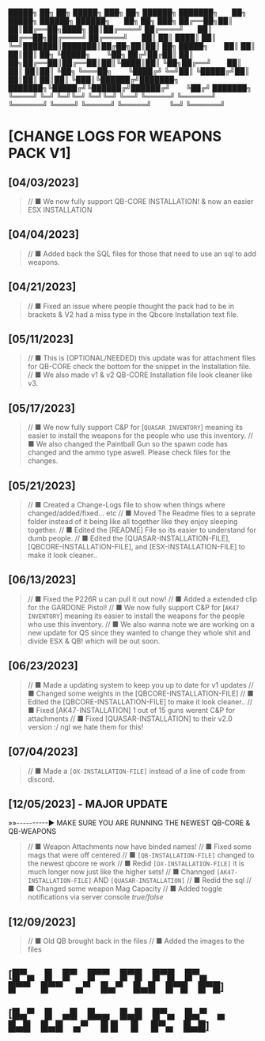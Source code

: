 
 █████╗ ██╗  ██╗ █████╗ ███╗  ██╗ ██████╗ ███████╗  ██╗      █████╗  ██████╗  ██████╗  ██╗   ██╗  ███╗
██╔══██╗██║  ██║██╔══██╗████╗ ██║██╔════╝ ██╔════╝  ██║     ██╔══██╗██╔════╝ ██╔════╝  ██║   ██║ ████║
██║  ╚═╝███████║███████║██╔██╗██║██║  ██╗ █████╗    ██║     ██║  ██║██║  ██╗ ╚█████╗   ╚██╗ ██╔╝██╔██║
██║  ██╗██╔══██║██╔══██║██║╚████║██║  ╚██╗██╔══╝    ██║     ██║  ██║██║  ╚██╗ ╚═══██╗   ╚████╔╝ ╚═╝██║
╚█████╔╝██║  ██║██║  ██║██║ ╚███║╚██████╔╝███████╗  ███████╗╚█████╔╝╚██████╔╝██████╔╝    ╚██╔╝  ███████╗
 ╚════╝ ╚═╝  ╚═╝╚═╝  ╚═╝╚═╝  ╚══╝ ╚═════╝ ╚══════╝  ╚══════╝ ╚════╝  ╚═════╝ ╚═════╝      ╚═╝   ╚══════╝

# [CHANGE LOGS FOR WEAPONS PACK V1]


## [04/03/2023] 

> // ■ We now fully support QB-CORE INSTALLATION! & now an easier ESX INSTALLATION

## [04/04/2023]

> // ■ Added back the SQL files for those that need to use an sql to add weapons.

## [04/21/2023] 

> // ■ Fixed an issue where people thought the pack had to be in brackets & V2 had a miss type in the Qbcore Installation text file.

## [05/11/2023]

> // ■ This is (OPTIONAL/NEEDED) this update was for attachment files for QB-CORE check the bottom for the snippet in the Installation file.
> // ■ We also made v1 & v2 QB-CORE Installation file look cleaner like v3.

## [05/17/2023]

> // ■ We now fully support C&P for [`QUASAR INVENTORY`] meaning its easier to install the weapons for the people who use this inventory.
> // ■ We also changed the Paintball Gun so the spawn code has changed and the ammo type aswell. Please check files for the changes.

## [05/21/2023]

> // ■ Created a Change-Logs file to show when things where changed/added/fixed... etc
> // ■ Moved The Readme files to a seprate folder instead of it being like all together like they enjoy sleeping together.
> // ■ Edited the [README] File so its easier to understand for dumb people.
> // ■ Edited the [QUASAR-INSTALLATION-FILE], [QBCORE-INSTALLATION-FILE], and [ESX-INSTALLATION-FILE] to make it look cleaner..

## [06/13/2023]

> // ■ Fixed the P226R u can pull it out now!
> // ■ Added a extended clip for the GARDONE Pistol!
> // ■ We now fully support C&P for [`AK47 INVENTORY`] meaning its easier to install the weapons for the people who use this inventory.
> // ■ We also wanna note we are working on a new update for QS since they wanted to change they whole shit and divide ESX & QB! which will be out soon.

## [06/23/2023]

> // ■ Made a updating system to keep you up to date for v1 updates
> // ■ Changed some weights in the [QBCORE-INSTALLATION-FILE]
> // ■ Edited the [QBCORE-INSTALLATION-FILE] to make it look cleaner..
> // ■ Fixed [AK47-INSTALLATION] 1 out of 15 guns werent C&P for attachments
> // ■ Fixed [QUASAR-INSTALLATION] to their v2.0 version :/ ngl we hate them for this!

## [07/04/2023]

> // ■ Made a `[OX-INSTALLATION-FILE]` instead of a line of code from discord.

## [12/05/2023] - MAJOR UPDATE

»»----------► MAKE SURE YOU ARE RUNNING THE NEWEST QB-CORE & QB-WEAPONS 

> // ■ Weapon Attachments now have binded names!
> // ■ Fixed some mags that were off centered
> // ■ `[QB-INSTALLATION-FILE]` changed to the newest qbcore re work
> // ■ Redid `[OX-INSTALLATION-FILE]` it is much longer now just like the higher sets! 
> // ■ Channged `[AK47-INSTALLATION-FILE]` AND `[QUASAR-INSTALLATION]`
> // ■ Redid the sql
> // ■ Changed some weapon Mag Capacity
> // ■ Added toggle notifications via server console *true/false*

## [12/09/2023]

> // ■ Old QB brought back in the files
> // ■ Added the images to the files


## [█▀▄ █ █▀ █▀▀ █▀█ █▀█ █▀▄   █▀▀ █▀▀   ▄▀ █▄▀ █▄█ █▀█ █▀█] ##
## [█▄▀ █ ▄█ █▄▄ █▄█ █▀▄ █▄▀ ▄ █▄█ █▄█ ▄▀   █ █  █  █▀▄ █▄█] ##
